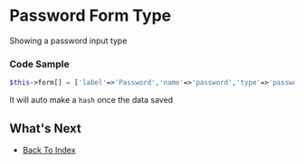 # Password Form Type
Showing a password input type

### Code Sample
```php
$this->form[] = ['label'=>'Password','name'=>'password','type'=>'password'];
```
It will auto make a `hash` once the data saved

## What's Next
- [Back To Index](./index.md)
